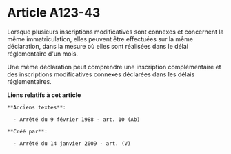 # Article A123-43

Lorsque plusieurs inscriptions modificatives sont connexes et concernent la même immatriculation, elles peuvent être
effectuées sur la même déclaration, dans la mesure où elles sont réalisées dans le délai réglementaire d'un mois.

Une même déclaration peut comprendre une inscription complémentaire et des inscriptions modificatives connexes déclarées dans
les délais réglementaires.

**Liens relatifs à cet article**

	**Anciens textes**:

	  - Arrêté du 9 février 1988 - art. 10 (Ab)

	**Créé par**:

	  - Arrêté du 14 janvier 2009 - art. (V)
